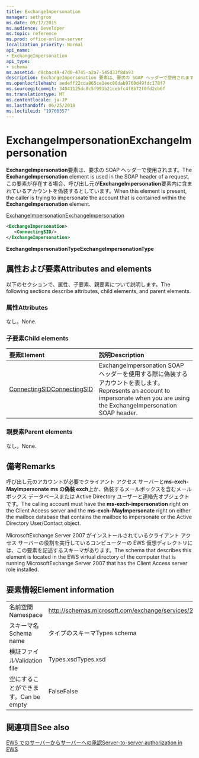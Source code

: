 ```yaml
---
title: ExchangeImpersonation
manager: sethgros
ms.date: 09/17/2015
ms.audience: Developer
ms.topic: reference
ms.prod: office-online-server
localization_priority: Normal
api_name:
- ExchangeImpersonation
api_type:
- schema
ms.assetid: d8cbac49-47d0-4745-a2a7-545d33f8da93
description: ExchangeImpersonation 要素は、要求の SOAP ヘッダーで使用されます。 この要素が存在する場合、呼び出し元が ExchangeImpersonation 要素内に含まれているアカウントを偽装するとしています。
ms.openlocfilehash: aedeff22cda865ce1eec80dab9760d49fdc178f7
ms.sourcegitcommit: 34041125dc8c5f993b21cebfc4f8b72f0fd2cb6f
ms.translationtype: MT
ms.contentlocale: ja-JP
ms.lasthandoff: 06/25/2018
ms.locfileid: "19760357"
---
```

# <a name="exchangeimpersonation"></a><span data-ttu-id="042e5-104">ExchangeImpersonation</span><span class="sxs-lookup"><span data-stu-id="042e5-104">ExchangeImpersonation</span></span>

<span data-ttu-id="042e5-105">**ExchangeImpersonation**要素は、要求の SOAP ヘッダーで使用されます。</span><span class="sxs-lookup"><span data-stu-id="042e5-105">The **ExchangeImpersonation** element is used in the SOAP header of a request.</span></span> <span data-ttu-id="042e5-106">この要素が存在する場合、呼び出し元が**ExchangeImpersonation**要素内に含まれているアカウントを偽装するとしています。</span><span class="sxs-lookup"><span data-stu-id="042e5-106">When this element is present, the caller is trying to impersonate the account that is contained within the **ExchangeImpersonation** element.</span></span> 
  
[<span data-ttu-id="042e5-107">ExchangeImpersonation</span><span class="sxs-lookup"><span data-stu-id="042e5-107">ExchangeImpersonation</span></span>](exchangeimpersonation.md)
  
```xml
<ExchangeImpersonation>
   <ConnectingSID/>
</ExchangeImpersonation>
```

 <span data-ttu-id="042e5-108">**ExchangeImpersonationType**</span><span class="sxs-lookup"><span data-stu-id="042e5-108">**ExchangeImpersonationType**</span></span>
## <a name="attributes-and-elements"></a><span data-ttu-id="042e5-109">属性および要素</span><span class="sxs-lookup"><span data-stu-id="042e5-109">Attributes and elements</span></span>

<span data-ttu-id="042e5-110">以下のセクションで、属性、子要素、親要素について説明します。</span><span class="sxs-lookup"><span data-stu-id="042e5-110">The following sections describe attributes, child elements, and parent elements.</span></span>
  
### <a name="attributes"></a><span data-ttu-id="042e5-111">属性</span><span class="sxs-lookup"><span data-stu-id="042e5-111">Attributes</span></span>

<span data-ttu-id="042e5-112">なし。</span><span class="sxs-lookup"><span data-stu-id="042e5-112">None.</span></span>
  
### <a name="child-elements"></a><span data-ttu-id="042e5-113">子要素</span><span class="sxs-lookup"><span data-stu-id="042e5-113">Child elements</span></span>

|<span data-ttu-id="042e5-114">**要素**</span><span class="sxs-lookup"><span data-stu-id="042e5-114">**Element**</span></span>|<span data-ttu-id="042e5-115">**説明**</span><span class="sxs-lookup"><span data-stu-id="042e5-115">**Description**</span></span>|
|:-----|:-----|
|[<span data-ttu-id="042e5-116">ConnectingSID</span><span class="sxs-lookup"><span data-stu-id="042e5-116">ConnectingSID</span></span>](connectingsid.md) <br/> |<span data-ttu-id="042e5-117">ExchangeImpersonation SOAP ヘッダーを使用する際に偽装するアカウントを表します。</span><span class="sxs-lookup"><span data-stu-id="042e5-117">Represents an account to impersonate when you are using the ExchangeImpersonation SOAP header.</span></span>  <br/> |
   
### <a name="parent-elements"></a><span data-ttu-id="042e5-118">親要素</span><span class="sxs-lookup"><span data-stu-id="042e5-118">Parent elements</span></span>

<span data-ttu-id="042e5-119">なし。</span><span class="sxs-lookup"><span data-stu-id="042e5-119">None.</span></span>
  
## <a name="remarks"></a><span data-ttu-id="042e5-120">備考</span><span class="sxs-lookup"><span data-stu-id="042e5-120">Remarks</span></span>

<span data-ttu-id="042e5-121">呼び出し元のアカウントが必要でクライアント アクセス サーバーと**ms-exch-MayImpersonate** **ms の偽装 exch**上か、偽装するメールボックスを含むメールボックス データベースまたは Active Directory ユーザーと連絡先オブジェクトです。</span><span class="sxs-lookup"><span data-stu-id="042e5-121">The calling account must have the **ms-exch-impersonation** right on the Client Access server and the **ms-exch-MayImpersonate** right on either the mailbox database that contains the mailbox to impersonate or the Active Directory User/Contact object.</span></span> 
  
<span data-ttu-id="042e5-122">MicrosoftExchange Server 2007 がインストールされているクライアント アクセス サーバーの役割を実行しているコンピューターの EWS 仮想ディレクトリには、この要素を記述するスキーマがあります。</span><span class="sxs-lookup"><span data-stu-id="042e5-122">The schema that describes this element is located in the EWS virtual directory of the computer that is running MicrosoftExchange Server 2007 that has the Client Access server role installed.</span></span>
  
## <a name="element-information"></a><span data-ttu-id="042e5-123">要素情報</span><span class="sxs-lookup"><span data-stu-id="042e5-123">Element information</span></span>

|||
|:-----|:-----|
|<span data-ttu-id="042e5-124">名前空間</span><span class="sxs-lookup"><span data-stu-id="042e5-124">Namespace</span></span>  <br/> |http://schemas.microsoft.com/exchange/services/2006/types  <br/> |
|<span data-ttu-id="042e5-125">スキーマ名</span><span class="sxs-lookup"><span data-stu-id="042e5-125">Schema name</span></span>  <br/> |<span data-ttu-id="042e5-126">タイプのスキーマ</span><span class="sxs-lookup"><span data-stu-id="042e5-126">Types schema</span></span>  <br/> |
|<span data-ttu-id="042e5-127">検証ファイル</span><span class="sxs-lookup"><span data-stu-id="042e5-127">Validation file</span></span>  <br/> |<span data-ttu-id="042e5-128">Types.xsd</span><span class="sxs-lookup"><span data-stu-id="042e5-128">Types.xsd</span></span>  <br/> |
|<span data-ttu-id="042e5-129">空にすることができます。</span><span class="sxs-lookup"><span data-stu-id="042e5-129">Can be empty</span></span>  <br/> |<span data-ttu-id="042e5-130">False</span><span class="sxs-lookup"><span data-stu-id="042e5-130">False</span></span>  <br/> |
   
## <a name="see-also"></a><span data-ttu-id="042e5-131">関連項目</span><span class="sxs-lookup"><span data-stu-id="042e5-131">See also</span></span>



[<span data-ttu-id="042e5-132">EWS でのサーバーからサーバーへの承認</span><span class="sxs-lookup"><span data-stu-id="042e5-132">Server-to-server authorization in EWS</span></span>](http://msdn.microsoft.com/library/f1610a20-672d-448b-8c00-5b0fbcaf31cb%28Office.15%29.aspx)

